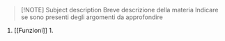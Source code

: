 
> [!NOTE] Subject description 
> Breve descrizione della materia
> Indicare se sono presenti degli argomenti da approfondire

 
1. [[Funzioni]]
	1. 